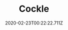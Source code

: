 ---
templateKey: blog-post
featuredpost: false
date: 2020-02-23T00:22:22.711Z
title: Cockle
description: A common saltwater clam.
type: Fish
sellPrice: 50
energy: 
health: 
featuredimage: /img/Cockle.png
tags:
  - forageable
  - Crab Pot Bundle
  - Beach
  - spring
  - summer
  - fall
  - winter
  - inedible
---